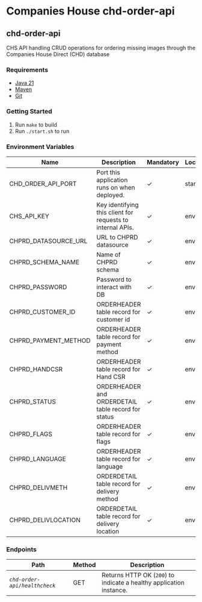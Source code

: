 # Companies House chd-order-api

## chd-order-api
CHS API handling CRUD operations for ordering missing images through the Companies House Direct (CHD) database

### Requirements
* [Java 21][1]
* [Maven][2]
* [Git][3]

### Getting Started
1. Run `make` to build
2. Run `./start.sh` to run

### Environment Variables
Name | Description | Mandatory | Location
--- | --- | --- | ---
CHD_ORDER_API_PORT | Port this application runs on when deployed. | ✓ | start.sh
CHS_API_KEY | Key identifying this client for requests to internal APIs. |✓|env var|
CHPRD_DATASOURCE_URL | URL to CHPRD datasource |✓|env var|
CHPRD_SCHEMA_NAME | Name of CHPRD schema |✓|env var|
CHPRD_PASSWORD | Password to interact with DB |✓|env var|
CHPRD_CUSTOMER_ID | ORDERHEADER table record for customer id|✓|env var|
CHPRD_PAYMENT_METHOD | ORDERHEADER table record for payment method |✓|env var|
CHPRD_HANDCSR | ORDERHEADER table record for Hand CSR| ✓|env var|
CHPRD_STATUS| ORDERHEADER and ORDERDETAIL table record for status |✓|env var|
CHPRD_FLAGS | ORDERHEADER table record for flags |✓|env var|
CHPRD_LANGUAGE | ORDERHEADER table record for language |✓|env var|
CHPRD_DELIVMETH | ORDERDETAIL table record for delivery method |✓|env var|
CHPRD_DELIVLOCATION | ORDERDETAIL table record for delivery location |✓|env var|

### Endpoints
Path | Method | Description
--- | --- | ---
*`chd-order-api/healthcheck`* | GET | Returns HTTP OK (`200`) to indicate a healthy application instance.

[1]: https://www.oracle.com/java/technologies/downloads/#java21
[2]: https://maven.apache.org/download.cgi
[3]: https://git-scm.com/downloads
